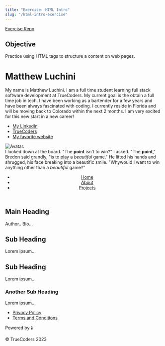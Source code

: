 ```yaml
---
title: "Exercise: HTML Intro"
slug: "/html-intro-exercise"
---
```


[Exercise Repo](https://github.com/Bryantellius/HTML_Exercise)

## Objective

Practice using HTML tags to structure a content on web pages.

<div id="exercise 1">
<!--Complete Exercise 1 here-->
<h1>Matthew Luchini</h1>
<p>My name is Matthew Luchini. I am a full time student learning full stack software development at TrueCoders. My current goal is the obtain a full time job in tech. I have been working as a bartender for a few years and have been always fascinated with coding. I currently reside in Florida and will be moving back to Colorado within the next 2 months. I am very excited for this new start in a new career!
<p>
</div>

<div id="exercise 2">
<!--Complete Exercise 2 here-->
<ul>
   <li><a href="https://www.linkedin.com/in/matt-luchini/" target ="_blank">My LinkedIn</a></li>
   <li><a href="https://truecoders.io/" target ="_blank">TrueCoders</a></li>
   <li><a href="https://www.amazon.com/" target ="_blank">My favorite website</a></li>
</ul>
</div>

<div id="exercise 3">
<!--Complete Exercise 3 here-->
<img src ="./images/example.png" alt="Avatar."/>
</div>

<div id="exercise 4">
<!--Complete Exercise 4 here-->
I looked down at the board. "The <strong>point</strong> isn't to win?" I asked. "The <strong>point</strong>," <span>Bredon</span> said grandly, "is to <u>play</u> a <em>beautiful</em> game." He lifted his hands and shrugged, his face breaking into a beautific smile. "Whywould I want to win anything other than a <em>beautiful</em> game?"

<div id="exercise 5">
<!--Complete Exercise 5 here-->
<header>
        <nav>
          <ul>
            <li>
              <a href="/">Home</a>
            </li>
            <li>
              <a href="/about">About</a>
            </li>
            <li>
              <a href="/projects">Projects</a>
            </li>
          </ul>
        </nav>
      </header>

 <main>
      <section>
         <h1>Main Heading</h1>
           <p>Author.. Bio...</p>
             </section>
               <article>
             <section>
          <h2>Sub Heading</h2>
               <div>
                   <p>Lorem ipsum...</p>
                      </div>
                </section>
             <section>
          <h2>Sub Heading</h2>
       <p>Lorem ipsum...</p>
   <div>
       <h3>Another Sub Heading</h3>
          <p>Lorem ipsum...</p>
             </div>
                </section>
                  </article>
                   </main>

   <footer>
      <nav>
          <ul>
             <li>
                <a href="/privacy">Privacy Policy</a>
             </li>
           <li>
         <a href="/terms">Terms and Conditions</a>
       </li>
          </ul>
           </nav>

 <div>
     <p>Powered by 🕯️</p>
         <p>&copy; TrueCoders 2023</p>
          </div>
       </footer>
      </div>

  </body>
</html>